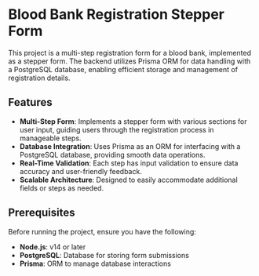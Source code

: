 # Blood Bank Registration Stepper Form

This project is a multi-step registration form for a blood bank, implemented as a stepper form. The backend utilizes Prisma ORM for data handling with a PostgreSQL database, enabling efficient storage and management of registration details.

## Features

- **Multi-Step Form**: Implements a stepper form with various sections for user input, guiding users through the registration process in manageable steps.
- **Database Integration**: Uses Prisma as an ORM for interfacing with a PostgreSQL database, providing smooth data operations.
- **Real-Time Validation**: Each step has input validation to ensure data accuracy and user-friendly feedback.
- **Scalable Architecture**: Designed to easily accommodate additional fields or steps as needed.

## Prerequisites

Before running the project, ensure you have the following:

- **Node.js**: v14 or later
- **PostgreSQL**: Database for storing form submissions
- **Prisma**: ORM to manage database interactions

